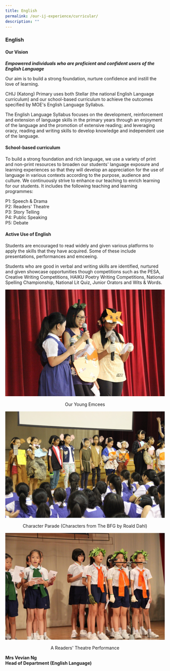 ```yaml
---
title: English
permalink: /our-ij-experience/curricular/
description: ""
---
```

### English

#### Our Vision


**_Empowered individuals who are proficient and confident users of the English Language_**

  

Our aim is to build a strong foundation, nurture confidence and instill the love of learning.

  

CHIJ (Katong) Primary uses both Stellar (the national English Language curriculum) and our school-based curriculum to achieve the outcomes specified by MOE's English Language Syllabus.

  

The English Language Syllabus focuses on the development, reinforcement and extension of language skills in the primary years through an enjoyment of the language and the promotion of extensive reading; and leveraging oracy, reading and writing skills to develop knowledge and independent use of the language.

#### School-based curriculum

To build a strong foundation and rich language, we use a variety of print and non-print resources to broaden our students' language exposure and learning experiences so that they will develop an appreciation for the use of language in various contexts according to the purpose, audience and culture. We continuously strive to enhance our teaching to enrich learning for our students. It includes the following teaching and learning programmes:

  

P1: Speech &amp; Drama<br>
P2: Readers' Theatre<br>
P3: Story Telling<br>
P4: Public Speaking<br>
P5: Debate

#### Active Use of English


Students are encouraged to read widely and given various platforms to apply the skills that they have acquired. Some of these include presentations, performances and emceeing.

  

Students who are good in verbal and writing skills are identified, nurtured and given showcase opportunities though competitions such as the PESA, Creative Writing Competitions, HAIKU Poetry Writing Competitions, National Spelling Championship, National Lit Quiz, Junior Orators and Wits &amp; Words.


![](/images/Curricular/English_1.jpg)

<center> Our Young Emcees</center>

![](/images/Curricular/English_2.jpg)

<center>Character Parade (Characters from The BFG by Roald Dahl)</center>

![](/images/Curricular/English_3.jpg)

<center>A Readers' Theatre Performance</center>

**Mrs Vevian Ng**<br>
**Head of Department (English Language)**